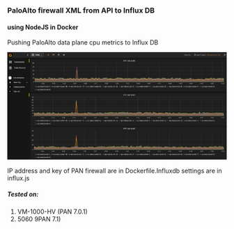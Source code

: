 ### PaloAlto firewall XML from API to Influx DB 
#### using NodeJS in Docker

Pushing PaloAlto data plane cpu metrics to Influx DB

![Grafana](pan2influx.JPG)

IP address and key of PAN firewall are in Dockerfile.Influxdb settings are in influx.js

##### Tested on:
1) VM-1000-HV (PAN 7.0.1)
2) 5060 9PAN 7.1)